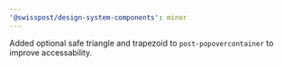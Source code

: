 ```yaml
---
'@swisspost/design-system-components': minor
---
```


Added optional safe triangle and trapezoid to `post-popovercontainer` to improve accessability.

